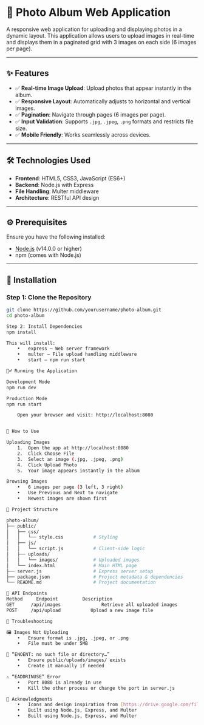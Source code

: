 # 📸 Photo Album Web Application

A responsive web application for uploading and displaying photos in a dynamic layout. This application allows users to upload images in real-time and displays them in a paginated grid with 3 images on each side (6 images per page).

---

## ✨ Features

- ✅ **Real-time Image Upload**: Upload photos that appear instantly in the album.
- ✅ **Responsive Layout**: Automatically adjusts to horizontal and vertical images.
- ✅ **Pagination**: Navigate through pages (6 images per page).
- ✅ **Input Validation**: Supports `.jpg`, `.jpeg`, `.png` formats and restricts file size.
- ✅ **Mobile Friendly**: Works seamlessly across devices.

---

## 🛠 Technologies Used

- **Frontend**: HTML5, CSS3, JavaScript (ES6+)
- **Backend**: Node.js with Express
- **File Handling**: Multer middleware
- **Architecture**: RESTful API design

---

## ⚙️ Prerequisites

Ensure you have the following installed:

- [Node.js](https://nodejs.org/) (v14.0.0 or higher)
- npm (comes with Node.js)

---

## 🚀 Installation

### Step 1: Clone the Repository

```bash
git clone https://github.com/yourusername/photo-album.git
cd photo-album

Step 2: Install Dependencies
npm install

This will install:
	•	express – Web server framework
	•	multer – File upload handling middleware
	•	start – npm run start

🏃‍♂️ Running the Application

Development Mode
npm run dev

Production Mode
npm run start

	Open your browser and visit: http://localhost:8080


📸 How to Use

Uploading Images
	1.	Open the app at http://localhost:8080
	2.	Click Choose File
	3.	Select an image (.jpg, .jpeg, .png)
	4.	Click Upload Photo
	5.	Your image appears instantly in the album

Browsing Images
	•	6 images per page (3 left, 3 right)
	•	Use Previous and Next to navigate
	•	Newest images are shown first

📂 Project Structure

photo-album/
├── public/
│   ├── css/
│   │   └── style.css           # Styling
│   ├── js/
│   │   └── script.js           # Client-side logic
│   ├── uploads/
│   │   └── images/             # Uploaded images
│   └── index.html              # Main HTML page
├── server.js                   # Express server setup
├── package.json                # Project metadata & dependencies
└── README.md                   # Project documentation

🔌 API Endpoints
Method	   Endpoint	        Description
GET	     /api/images	           Retrieve all uploaded images
POST	 /api/upload	       Upload a new image file

🧰 Troubleshooting

🖼️ Images Not Uploading
	•	Ensure format is .jpg, .jpeg, or .png
	•	File must be under 5MB

🛑 “ENOENT: no such file or directory…”
	•	Ensure public/uploads/images/ exists
	•	Create it manually if needed

⚠️ “EADDRINUSE” Error
	•	Port 8080 is already in use
	•	Kill the other process or change the port in server.js

🙏 Acknowledgments
	•	Icons and design inspiration from [https://drive.google.com/file/d/17-Ul2F7fj8XxZlYNN7vF_aokSogC6z6d/view]
	•	Built using Node.js, Express, and Multer
    •	Built using Node.js, Express, and Multer

